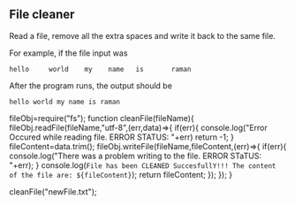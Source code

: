 ## File cleaner
Read a file, remove all the extra spaces and write it back to the same file.

For example, if the file input was
```
hello     world    my    name   is       raman
```

After the program runs, the output should be

```
hello world my name is raman

```

fileObj=require("fs");
function cleanFile(fileName){
    fileObj.readFile(fileName,"utf-8",(err,data)=>{
        if(err){
            console.log("Error Occured while reading file. ERROR STATUS: "+err)
            return -1;
        }
        fileContent=data.trim();
        fileObj.writeFile(fileName,fileContent,(err)=>{
            if(err){
                console.log("There was a problem writing to the file. ERROR STaTUS: "+err);
            }
            console.log(`File has been CLEANED SuccesfullY!!! The content of the file are: ${fileContent}`);
            return fileContent;
        });
    });
}

cleanFile("newFile.txt");